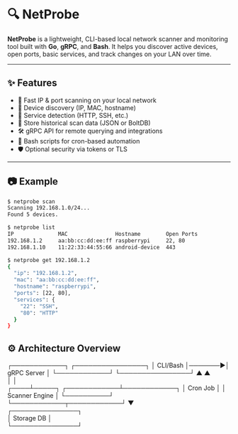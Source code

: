 # 🔍 NetProbe

**NetProbe** is a lightweight, CLI-based local network scanner and monitoring tool built with **Go**, **gRPC**, and **Bash**. It helps you discover active devices, open ports, basic services, and track changes on your LAN over time.

---

## ✨ Features

- 🔎 Fast IP & port scanning on your local network
- 📡 Device discovery (IP, MAC, hostname)
- 🔐 Service detection (HTTP, SSH, etc.)
- 📁 Store historical scan data (JSON or BoltDB)
- 🛠️ gRPC API for remote querying and integrations
- 🧪 Bash scripts for cron-based automation
- 🛡️ Optional security via tokens or TLS

---

## 📷 Example

```bash
$ netprobe scan
Scanning 192.168.1.0/24...
Found 5 devices.

$ netprobe list
IP              MAC               Hostname        Open Ports
192.168.1.2     aa:bb:cc:dd:ee:ff raspberrypi     22, 80
192.168.1.10    11:22:33:44:55:66 android-device  443

$ netprobe get 192.168.1.2
{
  "ip": "192.168.1.2",
  "mac": "aa:bb:cc:dd:ee:ff",
  "hostname": "raspberrypi",
  "ports": [22, 80],
  "services": {
    "22": "SSH",
    "80": "HTTP"
  }
}
```
## ⚙️ Architecture Overview

┌────────────┐         ┌────────────────┐
│ CLI/Bash   │───────▶│   gRPC Server   │
└────────────┘         └────────────────┘
     ▲                        ▲               
     │                        │               
┌────┴─────┐     ┌────────────┴────────────┐
│ Cron Job │     │     Scanner Engine      │
└──────────┘     └────────────┬────────────┘
                              ▼                
                      ┌───────────────┐       
                      │  Storage DB   │       
                      └───────────────┘

